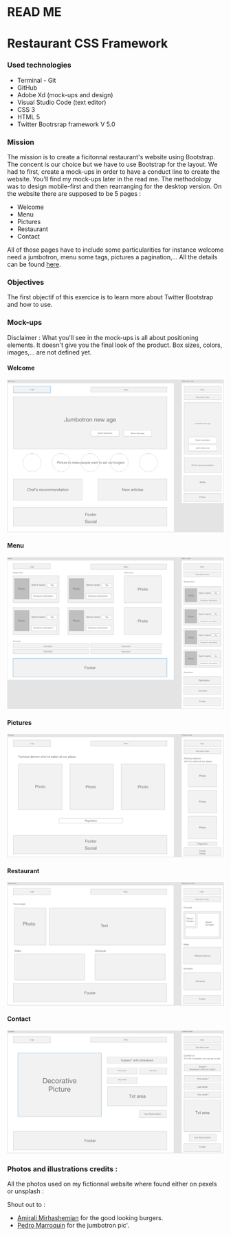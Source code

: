 # READ ME

# Restaurant CSS Framework

### Used technologies

- Terminal - Git
- GitHub
- Adobe Xd (mock-ups and design)
- Visual Studio Code (text editor)
- CSS 3
- HTML 5
- Twitter Bootrsrap framework V 5.0

### Mission

The mission is to create a ficitonnal restaurant's website using Bootstrap. The concent is our choice but we have to use Bootstrap for the layout. We had to first, create a mock-ups in order to have a conduct line to create the website. You'll find my mock-ups later in the read me. The methodology was to design mobile-first and then rearranging for the desktop version. On the website there are supposed to be 5 pages : 
- Welcome 
- Menu
- Pictures
- Restaurant
- Contact

All of those pages have to include some particularities for instance welcome need a jumbotron, menu some tags, pictures a pagination,... All the details can be found [here](https://github.com/becodeorg/BXL-Swartz-4-27/blob/master/1.The-Field/6.Bootstrap/restaurant.adoc).

### Objectives

The first objectif of this exercice is to learn more about Twitter Bootstrap and how to use.

### Mock-ups

Disclaimer : What you'll see in the mock-ups is all about positioning elements. It doesn't give you the final look of the product. Box sizes, colors, images,... are not defined yet.

#### Welcome

![Welcome](assets/images/welcome_page.png)

#### Menu

![Menu](assets/images/menu_page.png)

#### Pictures

![Pictures](assets/images/pic_page.png)

#### Restaurant

![Restaurant](assets/images/rest_page.png)

#### Contact

![Contact](assets/images/contact_page.png)


### Photos and illustrations credits :

All the photos used on my fictionnal website where found either on pexels or unsplash :

Shout out to : 
- [Amirali Mirhashemian](https://unsplash.com/photos/Tht2Sdwqey8?utm_source=unsplash&utm_medium=referral&utm_content=creditShareLink) for the good looking burgers.
- [Pedro Marroquin](https://unsplash.com/photos/wOfr3hu7Kok?utm_source=unsplash&utm_medium=referral&utm_content=creditShareLink) for the jumbotron pic'. 

